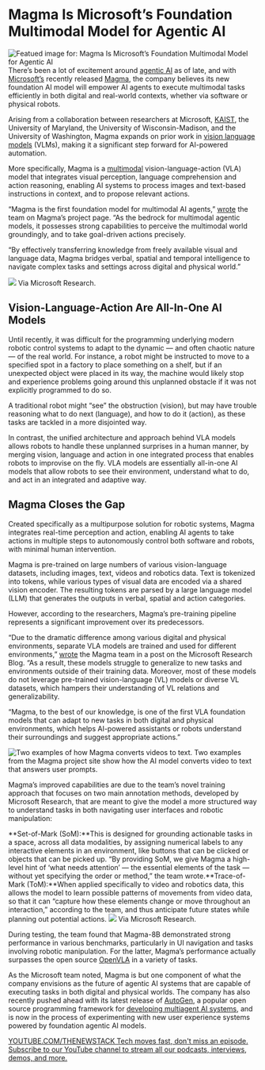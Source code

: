 # Magma Is Microsoft’s Foundation Multimodal Model for Agentic AI
![Featued image for: Magma Is Microsoft’s Foundation Multimodal Model for Agentic AI](https://cdn.thenewstack.io/media/2025/04/e74db13e-microsoft-magma-4-1024x576.jpeg)
There’s been a lot of excitement around [agentic AI](https://thenewstack.io/the-promises-of-agentic-ai-and-how-to-sidestep-challenges/) as of late, and with [Microsoft’s](https://news.microsoft.com/?utm_content=inline+mention) recently released [Magma](https://microsoft.github.io/Magma/), the company believes its new foundation AI model will empower AI agents to execute multimodal tasks efficiently in both digital and real-world contexts, whether via software or physical robots.

Arising from a collaboration between researchers at Microsoft, [KAIST](https://www.kaist.ac.kr/en/), the University of Maryland, the University of Wisconsin-Madison, and the University of Washington, Magma expands on prior work in [vision language models](https://huggingface.co/blog/vlms) (VLMs), making it a significant step forward for AI-powered automation.

More specifically, Magma is a [multimodal](https://thenewstack.io/top-7-tools-for-building-multimodal-ai-applications/) vision-language-action (VLA) model that integrates visual perception, language comprehension and action reasoning, enabling AI systems to process images and text-based instructions in context, and to propose relevant actions.

“Magma is the first foundation model for multimodal AI agents,” [wrote](https://microsoft.github.io/Magma/) the team on Magma’s project page. “As the bedrock for multimodal agentic models, it possesses strong capabilities to perceive the multimodal world groundingly, and to take goal-driven actions precisely.

“By effectively transferring knowledge from freely available visual and language data, Magma bridges verbal, spatial and temporal intelligence to navigate complex tasks and settings across digital and physical world.”

![](https://cdn.thenewstack.io/media/2025/04/042ac26a-magma-1.png)
Via Microsoft Research.

## Vision-Language-Action Are All-In-One AI Models
Until recently, it was difficult for the programming underlying modern robotic control systems to adapt to the dynamic — and often chaotic nature — of the real world. For instance, a robot might be instructed to move to a specified spot in a factory to place something on a shelf, but if an unexpected object were placed in its way, the machine would likely stop and experience problems going around this unplanned obstacle if it was not explicitly programmed to do so.

A traditional robot might “see” the obstruction (vision), but may have trouble reasoning what to do next (language), and how to do it (action), as these tasks are tackled in a more disjointed way.

In contrast, the unified architecture and approach behind VLA models allows robots to handle these unplanned surprises in a human manner, by merging vision, language and action in one integrated process that enables robots to improvise on the fly. VLA models are essentially all-in-one AI models that allow robots to see their environment, understand what to do, and act in an integrated and adaptive way.

## Magma Closes the Gap
Created specifically as a multipurpose solution for robotic systems, Magma integrates real-time perception and action, enabling AI agents to take actions in multiple steps to autonomously control both software and robots, with minimal human intervention.

Magma is pre-trained on large numbers of various vision-language datasets, including images, text, videos and robotics data. Text is tokenized into tokens, while various types of visual data are encoded via a shared vision encoder. The resulting tokens are parsed by a large language model (LLM) that generates the outputs in verbal, spatial and action categories.

However, according to the researchers, Magma’s pre-training pipeline represents a significant improvement over its predecessors.

“Due to the dramatic difference among various digital and physical environments, separate VLA models are trained and used for different environments,” [wrote](https://www.microsoft.com/en-us/research/blog/magma-a-foundation-model-for-multimodal-ai-agents-across-digital-and-physical-worlds/) the Magma team in a post on the Microsoft Research Blog. “As a result, these models struggle to generalize to new tasks and environments outside of their training data. Moreover, most of these models do not leverage pre-trained vision-language (VL) models or diverse VL datasets, which hampers their understanding of VL relations and generalizability.

“Magma, to the best of our knowledge, is one of the first VLA foundation models that can adapt to new tasks in both digital and physical environments, which helps AI-powered assistants or robots understand their surroundings and suggest appropriate actions.”

![Two examples of how Magma converts videos to text.](https://cdn.thenewstack.io/media/2025/04/41957214-video-conversation-1024x480.png)
Two examples from the Magma project site show how the AI model converts video to text that answers user prompts.

Magma’s improved capabilities are due to the team’s novel training approach that focuses on two main annotation methods, developed by Microsoft Research, that are meant to give the model a more structured way to understand tasks in both navigating user interfaces and robotic manipulation:

**Set-of-Mark (SoM):**This is designed for grounding actionable tasks in a space, across all data modalities, by assigning numerical labels to any interactive elements in an environment, like buttons that can be clicked or objects that can be picked up. “By providing SoM, we give Magma a high-level hint of ‘what needs attention’ — the essential elements of the task — without yet specifying the order or method,” the team wrote.**Trace-of-Mark (ToM):**When applied specifically to video and robotics data, this allows the model to learn possible patterns of movements from video data, so that it can “capture how these elements change or move throughout an interaction,” according to the team, and thus anticipate future states while planning out potential actions.
![](https://cdn.thenewstack.io/media/2025/04/0439519f-microsoft_magma-2.jpeg)
Via Microsoft Research.

During testing, the team found that Magma-8B demonstrated strong performance in various benchmarks, particularly in UI navigation and tasks involving robotic manipulation. For the latter, Magma’s performance actually surpasses the open source [OpenVLA](https://openvla.github.io/) in a variety of tasks.

As the Microsoft team noted, Magma is but one component of what the company envisions as the future of agentic AI systems that are capable of executing tasks in both digital and physical worlds. The company has also recently pushed ahead with its latest release of [AutoGen](https://www.microsoft.com/en-us/research/project/autogen/), a popular open source programming framework for [developing multiagent AI systems](https://thenewstack.io/a-developers-guide-to-the-autogen-ai-agent-framework/), and is now in the process of experimenting with new user experience systems powered by foundation agentic AI models.

[
YOUTUBE.COM/THENEWSTACK
Tech moves fast, don't miss an episode. Subscribe to our YouTube
channel to stream all our podcasts, interviews, demos, and more.
](https://youtube.com/thenewstack?sub_confirmation=1)